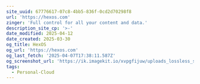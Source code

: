 ```yaml
---
site_uuid: 67776617-07c8-4bb5-836f-0cd2d70298f8
url: 'https://hexos.com'
zinger: 'Full control for all your content and data.'
description_site_cp: '>-'
date_modified: 2025-04-12
date_created: 2025-03-30
og_title: HexOS
og_url: 'https://hexos.com'
og_last_fetch: '2025-04-07T17:38:11.587Z'
og_screenshot_url: 'https://ik.imagekit.io/xvpgfijuw/uploads_lossless_screenshots_20250527_Hex_OS_og_screenshot.jpeg'
tags:
  - Personal-Cloud
---
```


